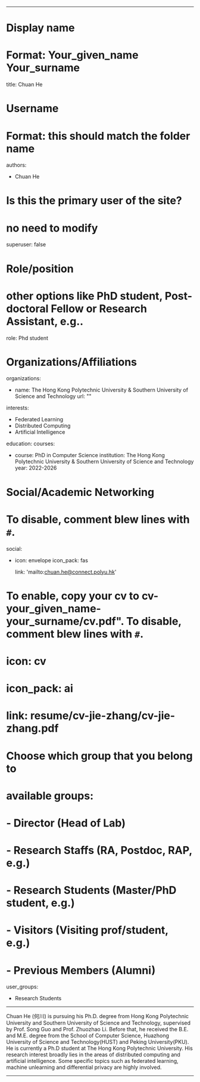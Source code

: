 
---
# Display name
# Format: Your_given_name Your_surname 
title: Chuan He

# Username
# Format: this should match the folder name
authors:
- Chuan He

# Is this the primary user of the site?
# no need to modify 
superuser: false

# Role/position
# other options like PhD student, Post-doctoral Fellow or Research Assistant, e.g..
role: Phd student

# Organizations/Affiliations
organizations:
- name: The Hong Kong Polytechnic University & Southern University of Science and Technology
  url: ""

interests:
- Federated Learning
- Distributed Computing
- Artificial Intelligence

education:
  courses:
  - course: PhD in Computer Science
    institution: The Hong Kong Polytechnic University & Southern University of Science and Technology
    year: 2022-2026

# Social/Academic Networking
# To disable, comment blew lines with `#`.
social:

- icon: envelope
  icon_pack: fas

  link: 'mailto:chuan.he@connect.polyu.hk'

# To enable, copy your cv to cv-your_given_name-your_surname/cv.pdf". To disable, comment blew lines with `#`.
# icon: cv

# icon_pack: ai
  # link: resume/cv-jie-zhang/cv-jie-zhang.pdf

# Choose which group that you belong to
#  available groups:
#  - Director (Head of Lab)
#  - Research Staffs (RA, Postdoc, RAP, e.g.)
#  - Research Students (Master/PhD student, e.g.)
#  - Visitors (Visiting prof/student, e.g.)
#  - Previous Members (Alumni)
user_groups:
- Research Students
---

Chuan He (何川) is pursuing his Ph.D. degree from Hong Kong Polytechnic University and Southern University of Science and Technology, supervised by Prof. Song Guo and Prof. Zhuozhao Li. Before that, he received the B.E. and M.E. degree from the School of Computer Science, Huazhong University of Science and Technology(HUST) and Peking University(PKU). He is currently a Ph.D student at The Hong Kong Polytechnic University.
His research interest broadly lies in the areas of distributed computing and artificial intelligence. Some specific topics such as federated learning, machine unlearning and differential privacy are highly involved.



---
